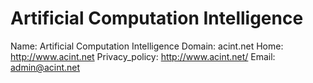 
# Artificial Computation Intelligence

Name: Artificial Computation Intelligence
Domain: acint.net
Home: http://www.acint.net
Privacy_policy: http://www.acint.net/
Email: admin@acint.net
